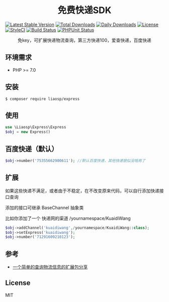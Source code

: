 <h1 align="center"> 免费快递SDK </h1>

[![Latest Stable Version](https://poser.pugx.org/liaosp/express/v/stable)](https://packagist.org/packages/liaosp/express)
[![Total Downloads](https://poser.pugx.org/liaosp/express/downloads)](https://packagist.org/packages/liaosp/express)
[![Daily Downloads](https://poser.pugx.org/liaosp/express/d/daily)](https://packagist.org/packages/liaosp/express)
[![License](https://poser.pugx.org/liaosp/express/license)](https://packagist.org/packages/liaosp/express)
[![StyleCI](https://styleci.io/repos/53163405/shield)](https://styleci.io/repos/53163405/)
[![Build Status](https://travis-ci.org/liaosp/express.svg?branch=master)](https://travis-ci.org/liaosp/express)
[![PHPUnit Status](https://github.com/liaosp/express/workflows/PHPUnit/badge.svg?branch=master)](https://github.com/liaosp/express/actions?query=branch%3Amaster)


<p align="center">免key，可扩展快递物流查询，第三方快递100，爱查快递，百度快递</p>

## 环境需求
* PHP >= 7.0

## 安装



```shell
$ composer require liaosp/express
```

## 使用
```php
use \Liaosp\Express\Express
$obj = new Express()
```

## 百度快递（默认）
```php
$obj->number('75355662900611'); //默认百度快递，其他快递貌似没啥用了
```



## 扩展

如果这些快递不满足，或者由于不稳定，在不改变原来代码，可以自行添加快递接口查询

添加的接口可继承 BaseChannel 抽象类

比如你添加了一个 快递网的渠道   /yournamespace/KuaidiWang
```php
$obj->addChannel('kuaidiwang',/yournamespace/KuaidiWang::class);
$obj->setExpress('kuaidiwang');
$obj->number('71291609210123'); 
```


## 参考
* [一个简单的查询物流信息的扩展包分享](https://learnku.com/laravel/t/22055)

## License

MIT
